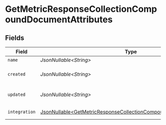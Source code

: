 # GetMetricResponseCollectionCompoundDocumentAttributes


## Fields

| Field                                                                                                                                                      | Type                                                                                                                                                       | Required                                                                                                                                                   | Description                                                                                                                                                |
| ---------------------------------------------------------------------------------------------------------------------------------------------------------- | ---------------------------------------------------------------------------------------------------------------------------------------------------------- | ---------------------------------------------------------------------------------------------------------------------------------------------------------- | ---------------------------------------------------------------------------------------------------------------------------------------------------------- |
| `name`                                                                                                                                                     | *JsonNullable\<String>*                                                                                                                                    | :heavy_minus_sign:                                                                                                                                         | The name of the metric                                                                                                                                     |
| `created`                                                                                                                                                  | *JsonNullable\<String>*                                                                                                                                    | :heavy_minus_sign:                                                                                                                                         | Creation time in ISO 8601 format (YYYY-MM-DDTHH:MM:SS.mmmmmm)                                                                                              |
| `updated`                                                                                                                                                  | *JsonNullable\<String>*                                                                                                                                    | :heavy_minus_sign:                                                                                                                                         | Last updated time in ISO 8601 format (YYYY-MM-DDTHH:MM:SS.mmmmmm)                                                                                          |
| `integration`                                                                                                                                              | [JsonNullable\<GetMetricResponseCollectionCompoundDocumentIntegration>](../../models/components/GetMetricResponseCollectionCompoundDocumentIntegration.md) | :heavy_minus_sign:                                                                                                                                         | The integration associated with the event                                                                                                                  |